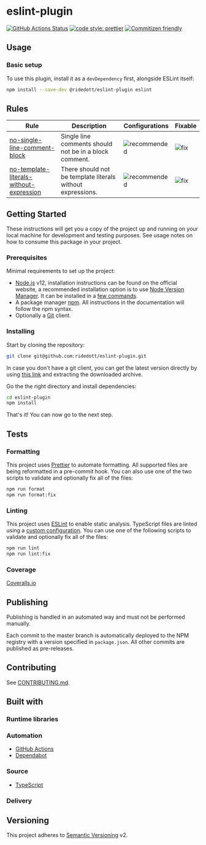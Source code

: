 # eslint-plugin

[![GitHub Actions Status](https://github.com/ridedott/eslint-plugin/workflows/Continuous%20Integration/badge.svg?branch=master)](https://github.com/ridedott/eslint-plugin/actions)
[![code style: prettier](https://img.shields.io/badge/code_style-prettier-ff69b4.svg)](https://github.com/prettier/prettier)
[![Commitizen friendly](https://img.shields.io/badge/commitizen-friendly-brightgreen.svg)](http://commitizen.github.io/cz-cli/)

<!-- Short and clear description of the package -->

## Usage

### Basic setup

To use this plugin, install it as a `devDependency` first, alongside ESLint
itself:

```bash
npm install --save-dev @ridedott/eslint-plugin eslint
```

## Rules

| Rule                                        | Description                                                | Configurations   | Fixable  |
| ------------------------------------------- | ---------------------------------------------------------- | ---------------- | -------- |
| [no-single-line-comment-block][]            | Single line comments should not be in a block comment.     | ![recommended][] | ![fix][] |
| [no-template-literals-without-expression][] | There should not be template literals without expressions. | ![recommended][] | ![fix][] |

## Getting Started

These instructions will get you a copy of the project up and running on your
local machine for development and testing purposes. See usage notes on how to
consume this package in your project.

<!-- Instructions -->

### Prerequisites

Minimal requirements to set up the project:

- [Node.js](https://nodejs.org/en) v12, installation instructions can be found
  on the official website, a recommended installation option is to use
  [Node Version Manager](https://github.com/creationix/nvm#readme). It can be
  installed in a
  [few commands](https://nodejs.org/en/download/package-manager/#nvm).
- A package manager [npm](https://www.npmjs.com). All instructions in the
  documentation will follow the npm syntax.
- Optionally a [Git](https://git-scm.com) client.

### Installing

Start by cloning the repository:

```bash
git clone git@github.com:ridedott/eslint-plugin.git
```

In case you don't have a git client, you can get the latest version directly by
using [this link](https://github.com/ridedott/eslint-plugin/archive/master.zip)
and extracting the downloaded archive.

Go the the right directory and install dependencies:

```bash
cd eslint-plugin
npm install
```

That's it! You can now go to the next step.

## Tests

### Formatting

This project uses [Prettier](https://prettier.io) to automate formatting. All
supported files are being reformatted in a pre-commit hook. You can also use one
of the two scripts to validate and optionally fix all of the files:

```bash
npm run format
npm run format:fix
```

### Linting

This project uses [ESLint](https://eslint.org) to enable static analysis.
TypeScript files are linted using a [custom configuration](./.eslintrc). You can
use one of the following scripts to validate and optionally fix all of the
files:

```bash
npm run lint
npm run lint:fix
```

### Coverage

[Coveralls.io](https://coveralls.io)

## Publishing

Publishing is handled in an automated way and must not be performed manually.

Each commit to the master branch is automatically deployed to the NPM registry
with a version specified in `package.json`. All other commits are published as
pre-releases.

## Contributing

See [CONTRIBUTING.md](./CONTRIBUTING.md).

## Built with

### Runtime libraries

### Automation

- [GitHub Actions](https://github.com/features/actions)
- [Dependabot](https://dependabot.com/)

### Source

- [TypeScript](https://www.typescriptlang.org)

### Delivery

## Versioning

This project adheres to [Semantic Versioning](http://semver.org) v2.

[no-single-line-comment-block]:
  documentation/rules/no-single-line-comment-block.md
[no-template-literals-without-expression]:
  documentation/rules/no-template-literals-without-expression.md
[recommended]: https://img.shields.io/badge/-recommended-blueviolet.svg
[fix]: https://img.shields.io/badge/-fix-yellow.svg
